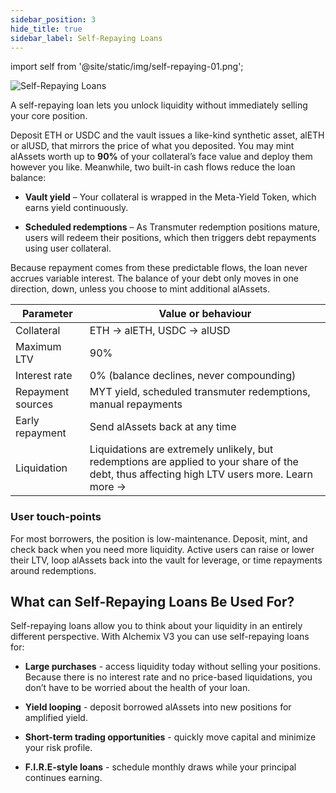 ```yaml
---
sidebar_position: 3
hide_title: true
sidebar_label: Self-Repaying Loans
---
```


import self from '@site/static/img/self-repaying-01.png';

<!-- TODO -->

<img src={self} alt="Self-Repaying Loans" class="banner-spacing" />

A self-repaying loan lets you unlock liquidity without immediately selling your core position.

Deposit ETH or USDC and the vault issues a like-kind synthetic asset, alETH or alUSD, that mirrors the price of what you deposited. You may mint alAssets worth up to **90%** of your collateral’s face value and deploy them however you like. Meanwhile, two built-in cash flows reduce the loan balance:

- **Vault yield** – Your collateral is wrapped in the Meta-Yield Token, which earns yield continuously.

- **Scheduled redemptions** – As Transmuter redemption positions mature, users will redeem their positions, which then triggers debt repayments using user collateral.

Because repayment comes from these predictable flows, the loan never accrues variable interest. The balance of your debt only moves in one direction, down, unless you choose to mint additional alAssets.

| Parameter         | Value or behaviour                                                                                                                           |
| ----------------- | -------------------------------------------------------------------------------------------------------------------------------------------- |
| Collateral        | ETH → alETH, USDC → alUSD                                                                                                                    |
| Maximum LTV       | 90%                                                                                                                                          |
| Interest rate     | 0% (balance declines, never compounding)                                                                                                     |
| Repayment sources | MYT yield, scheduled transmuter redemptions, manual repayments                                                                               |
| Early repayment   | Send alAssets back at any time                                                                                                               |
| Liquidation       | Liquidations are extremely unlikely, but redemptions are applied to your share of the debt, thus affecting high LTV users more. Learn more → |

### User touch-points

For most borrowers, the position is low-maintenance. Deposit, mint, and check back when you need more liquidity. Active users can raise or lower their LTV, loop alAssets back into the vault for leverage, or time repayments around redemptions.

## What can Self-Repaying Loans Be Used For?

Self-repaying loans allow you to think about your liquidity in an entirely different perspective. With Alchemix V3 you can use self-repaying loans for:

- **Large purchases** - access liquidity today without selling your positions. Because there is no interest rate and no price-based liquidations, you don’t have to be worried about the health of your loan.

- **Yield looping** - deposit borrowed alAssets into new positions for amplified yield.

- **Short-term trading opportunities** - quickly move capital and minimize your risk profile.

- **F.I.R.E-style loans** - schedule monthly draws while your principal continues earning.
